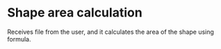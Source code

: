 # Shape area calculation
 Receives file from the user, and it calculates the area of the shape using formula.
